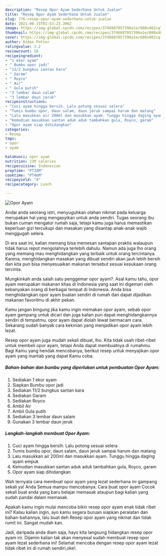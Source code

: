 ```yaml
---
description: "Resep Opor Ayam Sederhana Untuk Jualan"
title: "Resep Opor Ayam Sederhana Untuk Jualan"
slug: 776-resep-opor-ayam-sederhana-untuk-jualan
date: 2021-06-15T01:53:23.396Z
image: https://img-global.cpcdn.com/recipes/3746687057396a1e/680x482cq70/opor-ayam-foto-resep-utama.jpg
thumbnail: https://img-global.cpcdn.com/recipes/3746687057396a1e/680x482cq70/opor-ayam-foto-resep-utama.jpg
cover: https://img-global.cpcdn.com/recipes/3746687057396a1e/680x482cq70/opor-ayam-foto-resep-utama.jpg
author: Aiden Potter
ratingvalue: 3.2
reviewcount: 10
recipeingredient:
- "1 ekor ayam"
- " Bumbu opor jadi"
- "11/2 bungkus santan kara"
- " Garam"
- " Royco"
- " Air"
- " Gula putih"
- "3 lembar daun salam"
- "3 lembar daun jeruk"
recipeinstructions:
- "Cuci ayam hingga bersih. Lalu potong sesuai selera"
- "Tumis bumbu opor, daun salam, daun jeruk sampai harum dan matang"
- "Lalu masukkan air 200ml dan masukkan ayam. Tunggu hingga daging ayam empuk"
- "Kemudian masukkan santan aduk aduk tambahkan gula, Royco, garam"
- "Opor ayam siap dihidangkan"
categories:
- Resep
tags:
- opor
- ayam

katakunci: opor ayam 
nutrition: 239 calories
recipecuisine: Indonesian
preptime: "PT34M"
cooktime: "PT46M"
recipeyield: "4"
recipecategory: Lunch

---
```



![Opor Ayam](https://img-global.cpcdn.com/recipes/3746687057396a1e/680x482cq70/opor-ayam-foto-resep-utama.jpg)

Andai anda seorang istri, menyuguhkan olahan nikmat pada keluarga merupakan hal yang mengasyikan untuk anda sendiri. Tugas seorang ibu bukan cuman mengatur rumah saja, tetapi kamu juga harus memastikan keperluan gizi tercukupi dan masakan yang disantap anak-anak wajib menggugah selera.

Di era  saat ini, kalian memang bisa memesan santapan praktis walaupun tidak harus repot mengolahnya terlebih dahulu. Namun ada juga lho orang yang memang mau menghidangkan yang terbaik untuk orang tercintanya. Karena, menghidangkan masakan yang dibuat sendiri akan jauh lebih bersih dan kita pun bisa menyesuaikan makanan tersebut sesuai kesukaan orang tercinta. 



Mungkinkah anda salah satu penggemar opor ayam?. Asal kamu tahu, opor ayam merupakan makanan khas di Indonesia yang saat ini digemari oleh kebanyakan orang di berbagai tempat di Indonesia. Anda bisa menghidangkan opor ayam buatan sendiri di rumah dan dapat dijadikan makanan favoritmu di akhir pekan.

Kamu jangan bingung jika kamu ingin memakan opor ayam, sebab opor ayam gampang untuk dicari dan juga kalian pun dapat menghidangkannya sendiri di tempatmu. opor ayam dapat diolah lewat bermacam cara. Sekarang sudah banyak cara kekinian yang menjadikan opor ayam lebih lezat.

Resep opor ayam juga mudah sekali dibuat, lho. Kita tidak usah ribet-ribet untuk membeli opor ayam, tetapi Anda dapat membuatnya di rumahmu. Bagi Kamu yang hendak mencobanya, berikut resep untuk menyajikan opor ayam yang mantab yang dapat Kamu coba.

<!--inarticleads1-->

##### Bahan-bahan dan bumbu yang diperlukan untuk pembuatan Opor Ayam:

1. Sediakan 1 ekor ayam
1. Siapkan  Bumbu opor jadi
1. Sediakan 11/2 bungkus santan kara
1. Sediakan  Garam
1. Sediakan  Royco
1. Ambil  Air
1. Ambil  Gula putih
1. Sediakan 3 lembar daun salam
1. Gunakan 3 lembar daun jeruk




<!--inarticleads2-->

##### Langkah-langkah membuat Opor Ayam:

1. Cuci ayam hingga bersih. Lalu potong sesuai selera
1. Tumis bumbu opor, daun salam, daun jeruk sampai harum dan matang
1. Lalu masukkan air 200ml dan masukkan ayam. Tunggu hingga daging ayam empuk
1. Kemudian masukkan santan aduk aduk tambahkan gula, Royco, garam
1. Opor ayam siap dihidangkan




Wah ternyata cara membuat opor ayam yang lezat sederhana ini gampang sekali ya! Anda Semua mampu mencobanya. Cara buat opor ayam Cocok sekali buat anda yang baru belajar memasak ataupun bagi kalian yang sudah pandai dalam memasak.

Apakah kamu ingin mulai mencoba bikin resep opor ayam enak tidak ribet ini? Kalau kalian ingin, ayo kamu segera buruan siapkan peralatan dan bahan-bahannya, lalu buat deh Resep opor ayam yang nikmat dan tidak rumit ini. Sangat mudah kan. 

Jadi, daripada anda diam saja, hayo kita langsung hidangkan resep opor ayam ini. Dijamin kalian tak akan menyesal sudah membuat resep opor ayam lezat sederhana ini! Selamat mencoba dengan resep opor ayam lezat tidak ribet ini di rumah sendiri,oke!.

